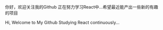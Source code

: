 你好，欢迎关注我的Github 
正在努力学习React中...希望最近能产出一些新的有趣的项目

Hi, Welcome to My Github 
Studying React continuously...

